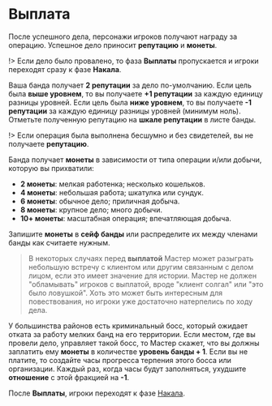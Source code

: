 # Выплата

После успешного дела, персонажи игроков получают награду за операцию. Успешное дело приносит **репутацию** и **монеты**.

!> Если дело было провалено, то фаза **Выплаты** пропускается и игроки переходят сразу к фазе **Накала**.

Ваша банда получает **2 репутации** за дело по-умолчанию. Если цель была **выше уровнем**, то вы получаете **+1 репутации** за каждую единицу разницы уровней. Если цель была **ниже уровнем**, то вы получаете **-1 репутации** за каждую единицу разницы уровней (минимум ноль). Отметьте полученную репутацию на **шкале репутации** в листе банды.

!> Если операция была выполнена бесшумно и без свидетелей, вы не получаете **репутацию**.

Банда получает **монеты** в зависимости от типа операции и/или добычи, которую вы прихватили:

- **2 монеты**: мелкая работенка; несколько кошельков.
- **4 монеты**: небольшая работа; шкатулка или сундук.
- **6 монеты**: обычное дело; приличная добыча.
- **8 монеты**: крупное дело; много добычи.
- **10+ монеты**: масштабная операция; впечатляющая добыча.

Запишите **монеты** в **сейф банды** или распределите их между членами банды как считаете нужным.

> В некоторых случаях перед **выплатой** Мастер может разыграть небольшую встречу с клиентом или другим связанным с делом лицом, если это имеет значение для истории. Мастер не должен "обламывать" игроков с выплатой, вроде "клиент солгал" или "это было ловушкой". Хоть это может быть интересным для повествования, но игроки уже достаточно натерпелись по ходу дела.

У большинства районов есть криминальный босс, который ожидает отката за работу мелких банд на его территории. Если местом, где вы провели дело, управляет такой босс, то Мастер скажет, что вы должны заплатить ему **монеты** в количестве **уровень банды + 1**. Если вы не платите, то создайте часы прогресса терпения этого босса или организации. Каждый раз, когда часы будут заполняться, ухудшите **отношение** с этой фракцией на **-1**.

После **Выплаты**, игроки переходят к фазе [Накала](heat).
